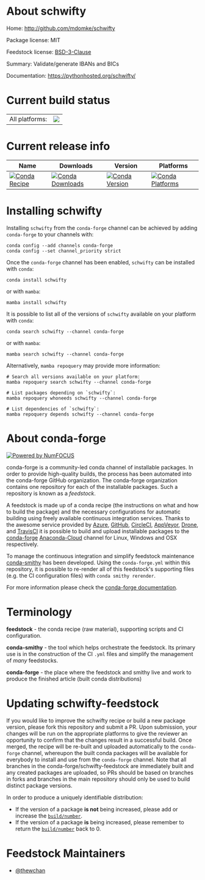 About schwifty
==============

Home: http://github.com/mdomke/schwifty

Package license: MIT

Feedstock license: [BSD-3-Clause](https://github.com/conda-forge/schwifty-feedstock/blob/main/LICENSE.txt)

Summary: Validate/generate IBANs and BICs

Documentation: https://pythonhosted.org/schwifty/

Current build status
====================


<table><tr><td>All platforms:</td>
    <td>
      <a href="https://dev.azure.com/conda-forge/feedstock-builds/_build/latest?definitionId=14172&branchName=main">
        <img src="https://dev.azure.com/conda-forge/feedstock-builds/_apis/build/status/schwifty-feedstock?branchName=main">
      </a>
    </td>
  </tr>
</table>

Current release info
====================

| Name | Downloads | Version | Platforms |
| --- | --- | --- | --- |
| [![Conda Recipe](https://img.shields.io/badge/recipe-schwifty-green.svg)](https://anaconda.org/conda-forge/schwifty) | [![Conda Downloads](https://img.shields.io/conda/dn/conda-forge/schwifty.svg)](https://anaconda.org/conda-forge/schwifty) | [![Conda Version](https://img.shields.io/conda/vn/conda-forge/schwifty.svg)](https://anaconda.org/conda-forge/schwifty) | [![Conda Platforms](https://img.shields.io/conda/pn/conda-forge/schwifty.svg)](https://anaconda.org/conda-forge/schwifty) |

Installing schwifty
===================

Installing `schwifty` from the `conda-forge` channel can be achieved by adding `conda-forge` to your channels with:

```
conda config --add channels conda-forge
conda config --set channel_priority strict
```

Once the `conda-forge` channel has been enabled, `schwifty` can be installed with `conda`:

```
conda install schwifty
```

or with `mamba`:

```
mamba install schwifty
```

It is possible to list all of the versions of `schwifty` available on your platform with `conda`:

```
conda search schwifty --channel conda-forge
```

or with `mamba`:

```
mamba search schwifty --channel conda-forge
```

Alternatively, `mamba repoquery` may provide more information:

```
# Search all versions available on your platform:
mamba repoquery search schwifty --channel conda-forge

# List packages depending on `schwifty`:
mamba repoquery whoneeds schwifty --channel conda-forge

# List dependencies of `schwifty`:
mamba repoquery depends schwifty --channel conda-forge
```


About conda-forge
=================

[![Powered by
NumFOCUS](https://img.shields.io/badge/powered%20by-NumFOCUS-orange.svg?style=flat&colorA=E1523D&colorB=007D8A)](https://numfocus.org)

conda-forge is a community-led conda channel of installable packages.
In order to provide high-quality builds, the process has been automated into the
conda-forge GitHub organization. The conda-forge organization contains one repository
for each of the installable packages. Such a repository is known as a *feedstock*.

A feedstock is made up of a conda recipe (the instructions on what and how to build
the package) and the necessary configurations for automatic building using freely
available continuous integration services. Thanks to the awesome service provided by
[Azure](https://azure.microsoft.com/en-us/services/devops/), [GitHub](https://github.com/),
[CircleCI](https://circleci.com/), [AppVeyor](https://www.appveyor.com/),
[Drone](https://cloud.drone.io/welcome), and [TravisCI](https://travis-ci.com/)
it is possible to build and upload installable packages to the
[conda-forge](https://anaconda.org/conda-forge) [Anaconda-Cloud](https://anaconda.org/)
channel for Linux, Windows and OSX respectively.

To manage the continuous integration and simplify feedstock maintenance
[conda-smithy](https://github.com/conda-forge/conda-smithy) has been developed.
Using the ``conda-forge.yml`` within this repository, it is possible to re-render all of
this feedstock's supporting files (e.g. the CI configuration files) with ``conda smithy rerender``.

For more information please check the [conda-forge documentation](https://conda-forge.org/docs/).

Terminology
===========

**feedstock** - the conda recipe (raw material), supporting scripts and CI configuration.

**conda-smithy** - the tool which helps orchestrate the feedstock.
                   Its primary use is in the construction of the CI ``.yml`` files
                   and simplify the management of *many* feedstocks.

**conda-forge** - the place where the feedstock and smithy live and work to
                  produce the finished article (built conda distributions)


Updating schwifty-feedstock
===========================

If you would like to improve the schwifty recipe or build a new
package version, please fork this repository and submit a PR. Upon submission,
your changes will be run on the appropriate platforms to give the reviewer an
opportunity to confirm that the changes result in a successful build. Once
merged, the recipe will be re-built and uploaded automatically to the
`conda-forge` channel, whereupon the built conda packages will be available for
everybody to install and use from the `conda-forge` channel.
Note that all branches in the conda-forge/schwifty-feedstock are
immediately built and any created packages are uploaded, so PRs should be based
on branches in forks and branches in the main repository should only be used to
build distinct package versions.

In order to produce a uniquely identifiable distribution:
 * If the version of a package **is not** being increased, please add or increase
   the [``build/number``](https://docs.conda.io/projects/conda-build/en/latest/resources/define-metadata.html#build-number-and-string).
 * If the version of a package **is** being increased, please remember to return
   the [``build/number``](https://docs.conda.io/projects/conda-build/en/latest/resources/define-metadata.html#build-number-and-string)
   back to 0.

Feedstock Maintainers
=====================

* [@thewchan](https://github.com/thewchan/)

